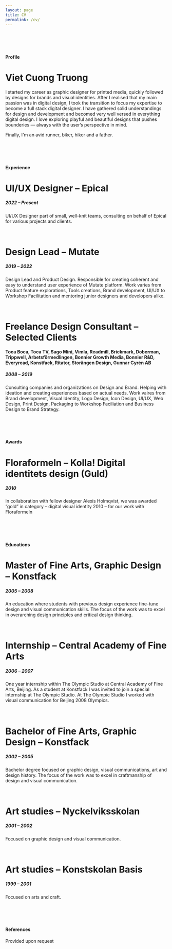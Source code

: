 ```yaml
---
layout: page
title: CV
permalink: /cv/
---
```


<br><br><br>

#### Profile

# **Viet Cuong Truong**

I started my career as graphic designer for printed media, quickly followed by designs for brands and visual identities. After I realised that my main passion was in digital design, I took the transition to focus my expertise to become a full stack digital designer. I have gathered solid understandings for design and development and becomed very well versed in everything digital design. I love exploring playful and beautiful designs that pushes bounderies — always with the user’s perspective in mind.

Finally, I'm an avid runner, biker, hiker and a father.

<br><br><br>

#### Experience

# **UI/UX Designer – Epical**

##### *2022 – Present*

UI/UX Designer part of small, well-knit teams, consulting on behalf of Epical for various projects and clients.

<br>

# **Design Lead – Mutate**

##### *2019 – 2022*

Design Lead and Product Design. Responsible for creating coherent and easy to understand user experience of Mutate platform. Work varies from Product feature explorations, Tools creations, Brand development, UI/UX to Workshop Facilitation and mentoring junior designers and developers alike.

<br>

# **Freelance Design Consultant – Selected Clients**

**Toca Boca, Toca TV, Sago Mini, Vimla, Readmill, Brickmark, Doberman, Trippwell, Arbetsförmedlingen, Bonnier Growth Media, Bonnier R&D, Everyread, Konstfack, Ritator, Storängen Design, Gunnar Cyrén AB**

##### *2008 – 2019*

Consulting companies and organizations on Design and Brand. Helping with ideation and creating experiences based on actual needs. Work vaires from Brand development, Visual Identity, Logo Design, Icon Design, UI/UX, Web Design, Print Design, Packaging to Workshop Faciliation and Business Design to Brand Strategy.

<br><br><br>

#### Awards

# **Floraformeln – Kolla! Digital identitets design (Guld)**

##### *2010*

In collaboration with fellow designer Alexis Holmqvist, we was awarded “gold” in category – digital visual identity 2010 – for our work with Floraformeln

<br><br><br>

#### Educations

# **Master of Fine Arts, Graphic Design – Konstfack**

##### *2005 – 2008*

An education where students with previous design experience fine-tune design and visual communication skills. The focus of the work was to excel in overarching design principles and critical design thinking.

<br>

# **Internship – Central Academy of Fine Arts**

##### *2006 – 2007*

One year internship within The Olympic Studio at Central Academy of Fine Arts, Beijing. As a student at Konstfack I was invited to join a special internship at The Olympic Studio. At The Olympic Studio I worked with visual communication for Beijing 2008 Olympics.

<br>

# **Bachelor of Fine Arts, Graphic Design – Konstfack**

##### *2002 – 2005*

Bachelor degree focused on graphic design, visual communications, art and design history. The focus of the work was to excel in craftmanship of design and visual communication.

<br>

# **Art studies – Nyckelviksskolan**

##### *2001 – 2002*

Focused on graphic design and visual communication.

<br>

# **Art studies – Konstskolan Basis**

##### *1999 – 2001*

Focused on arts and craft.

<br><br><br>

#### References

Provided upon request